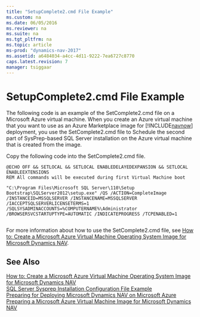 ```yaml
---
title: "SetupComplete2.cmd File Example"
ms.custom: na
ms.date: 06/05/2016
ms.reviewer: na
ms.suite: na
ms.tgt_pltfrm: na
ms.topic: article
ms-prod: "dynamics-nav-2017"
ms.assetid: a6484034-a4cc-4d11-9222-7ea6727c8770
caps.latest.revision: 7
manager: tsiggaar
---
```

# SetupComplete2.cmd File Example
The following code is an example of the SetComplete2.cmd file on a Microsoft Azure virtual machine. When you create an Azure virtual machine that you want to use as an Azure Marketplace image for [!INCLUDE[navnow](includes/navnow_md.md)] deployment, you use the SetComplete2.cmd file to Schedule the second part of SysPrep-based SQL Server installation on the Azure virtual machine that is created from the image.  
  
 Copy the following code into the SetComplete2.cmd file.  
  
```  
@ECHO OFF && SETLOCAL && SETLOCAL ENABLEDELAYEDEXPANSION && SETLOCAL ENABLEEXTENSIONS  
REM All commands will be executed during first Virtual Machine boot  
  
"C:\Program Files\Microsoft SQL Server\110\Setup Bootstrap\SQLServer2012\setup.exe" /QS /ACTION=CompleteImage /INSTANCEID=MSSQLSERVER /INSTANCENAME=MSSQLSERVER /IACCEPTSQLSERVERLICENSETERMS=1 /SQLSYSADMINACCOUNTS=%COMPUTERNAME%\Administrator /BROWSERSVCSTARTUPTYPE=AUTOMATIC /INDICATEPROGRESS /TCPENABLED=1  
  
```  
  
 For more information about how to use the SetComplete2.cmd file, see [How to: Create a Microsoft Azure Virtual Machine Operating System Image for Microsoft Dynamics NAV](How%20to:%20Create%20a%20Microsoft%20Azure%20Virtual%20Machine%20Operating%20System%20Image%20for%20Microsoft%20Dynamics%20NAV.md).  
  
## See Also  
 [How to: Create a Microsoft Azure Virtual Machine Operating System Image for Microsoft Dynamics NAV](How%20to:%20Create%20a%20Microsoft%20Azure%20Virtual%20Machine%20Operating%20System%20Image%20for%20Microsoft%20Dynamics%20NAV.md)   
 [SQL Server Sysprep Installation Configuration File Example](SQL-Server-Sysprep-Installation-Configuration-File-Example.md)   
 [Preparing for Deploying Microsoft Dynamics NAV on Microsoft Azure](Preparing-for-Deploying-Microsoft-Dynamics-NAV-on-Microsoft-Azure.md)   
 [Preparing a Microsoft Azure Virtual Machine Image for Microsoft Dynamics NAV](Preparing-a-Microsoft-Azure-Virtual-Machine-Image-for-Microsoft-Dynamics-NAV.md)